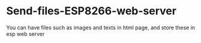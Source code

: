 # Send-files-ESP8266-web-server
You can have files such as images and texts in html page, and store these in esp web server
